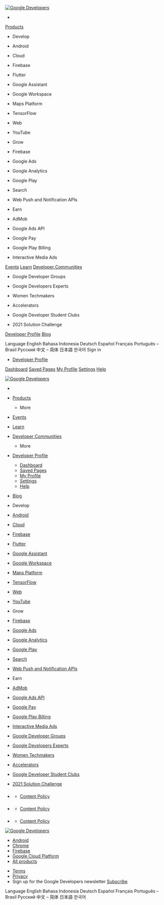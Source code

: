 <a href="https://developers.google.com/" class="devsite-site-logo-link gc-analytics-event"><img src="https://www.gstatic.com/devrel-devsite/prod/v4bd4ab26cd7863c3b290442dd1ab53c1d48de7babf6561a3340c91d0dc4981e3/developers/images/lockup.svg" alt="Google Developers" class="devsite-site-logo" /></a> <span class="devsite-product-name"> </span>

-

<a href="https://developers.google.com/products" class="gc-analytics-event">Products</a> <a href="#" class="devsite-tabs-dropdown-toggle devsite-icon devsite-icon-arrow-drop-down"></a>

- Develop
- [](http://developer.android.com/)
  Android

- [](http://cloud.google.com/)
  Cloud

- [](http://firebase.google.com/)
  Firebase

- [](http://flutter.dev/)
  Flutter

- [](https://developers.google.com/assistant)
  Google Assistant

- [](https://developers.google.com/workspace)
  Google Workspace

- [](https://developers.google.com/maps)
  Maps Platform

- [](http://www.tensorflow.org/)
  TensorFlow

- [](https://developers.google.com/web)
  Web

- [](https://developers.google.com/youtube)
  YouTube

- Grow
- [](http://firebase.google.com/)
  Firebase

- [](https://developers.google.com/google-ads)
  Google Ads

- [](https://developers.google.com/analytics)
  Google Analytics

- [](http://developer.android.com/distribute/)
  Google Play

- [](https://developers.google.com/search)
  Search

- [](https://developers.google.com/web/fundamentals/engage-and-retain/push-notifications)
  Web Push and Notification APIs

- Earn
- [](https://developers.google.com/admob)
  AdMob

- [](https://developers.google.com/google-ads/api)
  Google Ads API

- [](https://developers.google.com/pay)
  Google Pay

- [](http://developer.android.com/google/play/billing/)
  Google Play Billing

- [](https://developers.google.com/interactive-media-ads)
  Interactive Media Ads

<a href="https://developers.google.com/events" class="gc-analytics-event">Events</a> <a href="https://developers.google.com/learn" class="gc-analytics-event">Learn</a> <a href="https://developers.google.com/community" class="gc-analytics-event">Developer Communities</a> <a href="#" class="devsite-tabs-dropdown-toggle devsite-icon devsite-icon-arrow-drop-down"></a>

- [](https://developers.google.com/community/gdg)
  Google Developer Groups

- [](https://developers.google.com/community/experts)
  Google Developers Experts

- [](https://www.womentechmakers.com/)
  Women Techmakers

- [](https://developers.google.com/community/accelerators)
  Accelerators

- [](https://developers.google.com/community/gdsc)
  Google Developer Student Clubs

- [](https://developers.google.com/community/gdsc-solution-challenge)
  2021 Solution Challenge

<a href="https://developers.google.com/profile/u/me" class="gc-analytics-event">Developer Profile</a> <a href="https://developers.googleblog.com/" class="gc-analytics-event">Blog</a>

Language English Bahasa Indonesia Deutsch Español Français Português – Brasil Русский 中文 – 简体 日本語 한국어 <span class="button devsite-top-button" aria-hidden="true" visually-hidden="">Sign in</span>

- <a href="https://developers.google.com/profile/u/me" class="devsite-breadcrumb-link gc-analytics-event">Developer Profile</a>

<a href="https://developers.google.com/profile/u/me/dashboard" class="gc-analytics-event">Dashboard</a> <a href="https://developers.google.com/profile/u/me/saved-pages" class="gc-analytics-event">Saved Pages</a> <a href="https://developers.google.com/profile/u/me" class="gc-analytics-event">My Profile</a> <a href="https://developers.google.com/profile/u/me/settings" class="gc-analytics-event">Settings</a> <a href="https://developers.google.com/profile/help" class="gc-analytics-event">Help</a>

<a href="https://developers.google.com/" class="devsite-site-logo-link gc-analytics-event"><img src="https://www.gstatic.com/devrel-devsite/prod/v4bd4ab26cd7863c3b290442dd1ab53c1d48de7babf6561a3340c91d0dc4981e3/developers/images/lockup.svg" alt="Google Developers" class="devsite-site-logo" /></a> <span class="devsite-product-name"> </span>

-

- <a href="https://developers.google.com/products" class="devsite-nav-title gc-analytics-event"><span class="devsite-nav-text" data-tooltip=""> Products </span></a>
  - <span class="devsite-nav-title" tooltip=""> <span class="devsite-nav-text" tooltip="" menu="Products"> More </span> <span class="devsite-nav-icon material-icons" data-icon="forward" menu="Products"> </span> </span>
- <a href="https://developers.google.com/events" class="devsite-nav-title gc-analytics-event"><span class="devsite-nav-text" data-tooltip=""> Events </span></a>
- <a href="https://developers.google.com/learn" class="devsite-nav-title gc-analytics-event"><span class="devsite-nav-text" data-tooltip=""> Learn </span></a>
- <a href="https://developers.google.com/community" class="devsite-nav-title gc-analytics-event"><span class="devsite-nav-text" data-tooltip=""> Developer Communities </span></a>
  - <span class="devsite-nav-title" tooltip=""> <span class="devsite-nav-text" tooltip="" menu="Developer Communities"> More </span> <span class="devsite-nav-icon material-icons" data-icon="forward" menu="Developer Communities"> </span> </span>
- <a href="https://developers.google.com/profile/u/me" class="devsite-nav-title gc-analytics-event devsite-nav-active"><span class="devsite-nav-text" data-tooltip=""> Developer Profile </span></a>
  - <a href="https://developers.google.com/profile/u/me/dashboard" class="devsite-nav-title gc-analytics-event"><span class="devsite-nav-text" data-tooltip=""> Dashboard </span></a>
  - <a href="https://developers.google.com/profile/u/me/saved-pages" class="devsite-nav-title gc-analytics-event"><span class="devsite-nav-text" data-tooltip=""> Saved Pages </span></a>
  - <a href="https://developers.google.com/profile/u/me" class="devsite-nav-title gc-analytics-event"><span class="devsite-nav-text" data-tooltip=""> My Profile </span></a>
  - <a href="https://developers.google.com/profile/u/me/settings" class="devsite-nav-title gc-analytics-event"><span class="devsite-nav-text" data-tooltip=""> Settings </span></a>
  - <a href="https://developers.google.com/profile/help" class="devsite-nav-title gc-analytics-event"><span class="devsite-nav-text" data-tooltip=""> Help </span></a>
- <a href="https://developers.googleblog.com/" class="devsite-nav-title gc-analytics-event"><span class="devsite-nav-text" data-tooltip=""> Blog </span></a>

- <span class="devsite-nav-title" tooltip=""> <span class="devsite-nav-text" tooltip=""> Develop </span> </span>
- <a href="http://developer.android.com/" class="devsite-nav-title gc-analytics-event"><span class="devsite-nav-text" data-tooltip=""> Android </span></a>
- <a href="http://cloud.google.com/" class="devsite-nav-title gc-analytics-event"><span class="devsite-nav-text" data-tooltip=""> Cloud </span></a>
- <a href="http://firebase.google.com/" class="devsite-nav-title gc-analytics-event"><span class="devsite-nav-text" data-tooltip=""> Firebase </span></a>
- <a href="http://flutter.dev/" class="devsite-nav-title gc-analytics-event"><span class="devsite-nav-text" data-tooltip=""> Flutter </span></a>
- <a href="https://developers.google.com/assistant" class="devsite-nav-title gc-analytics-event"><span class="devsite-nav-text" data-tooltip=""> Google Assistant </span></a>
- <a href="https://developers.google.com/workspace" class="devsite-nav-title gc-analytics-event"><span class="devsite-nav-text" data-tooltip=""> Google Workspace </span></a>
- <a href="https://developers.google.com/maps" class="devsite-nav-title gc-analytics-event"><span class="devsite-nav-text" data-tooltip=""> Maps Platform </span></a>
- <a href="http://www.tensorflow.org/" class="devsite-nav-title gc-analytics-event"><span class="devsite-nav-text" data-tooltip=""> TensorFlow </span></a>
- <a href="https://developers.google.com/web" class="devsite-nav-title gc-analytics-event"><span class="devsite-nav-text" data-tooltip=""> Web </span></a>
- <a href="https://developers.google.com/youtube" class="devsite-nav-title gc-analytics-event"><span class="devsite-nav-text" data-tooltip=""> YouTube </span></a>
- <span class="devsite-nav-title" tooltip=""> <span class="devsite-nav-text" tooltip=""> Grow </span> </span>
- <a href="http://firebase.google.com/" class="devsite-nav-title gc-analytics-event"><span class="devsite-nav-text" data-tooltip=""> Firebase </span></a>
- <a href="https://developers.google.com/google-ads" class="devsite-nav-title gc-analytics-event"><span class="devsite-nav-text" data-tooltip=""> Google Ads </span></a>
- <a href="https://developers.google.com/analytics" class="devsite-nav-title gc-analytics-event"><span class="devsite-nav-text" data-tooltip=""> Google Analytics </span></a>
- <a href="http://developer.android.com/distribute/" class="devsite-nav-title gc-analytics-event"><span class="devsite-nav-text" data-tooltip=""> Google Play </span></a>
- <a href="https://developers.google.com/search" class="devsite-nav-title gc-analytics-event"><span class="devsite-nav-text" data-tooltip=""> Search </span></a>
- <a href="https://developers.google.com/web/fundamentals/engage-and-retain/push-notifications" class="devsite-nav-title gc-analytics-event"><span class="devsite-nav-text" data-tooltip=""> Web Push and Notification APIs </span></a>
- <span class="devsite-nav-title" tooltip=""> <span class="devsite-nav-text" tooltip=""> Earn </span> </span>
- <a href="https://developers.google.com/admob" class="devsite-nav-title gc-analytics-event"><span class="devsite-nav-text" data-tooltip=""> AdMob </span></a>
- <a href="https://developers.google.com/google-ads/api" class="devsite-nav-title gc-analytics-event"><span class="devsite-nav-text" data-tooltip=""> Google Ads API </span></a>
- <a href="https://developers.google.com/pay" class="devsite-nav-title gc-analytics-event"><span class="devsite-nav-text" data-tooltip=""> Google Pay </span></a>
- <a href="http://developer.android.com/google/play/billing/" class="devsite-nav-title gc-analytics-event"><span class="devsite-nav-text" data-tooltip=""> Google Play Billing </span></a>
- <a href="https://developers.google.com/interactive-media-ads" class="devsite-nav-title gc-analytics-event"><span class="devsite-nav-text" data-tooltip=""> Interactive Media Ads </span></a>

<!-- -->

- <a href="https://developers.google.com/community/gdg" class="devsite-nav-title gc-analytics-event"><span class="devsite-nav-text" data-tooltip=""> Google Developer Groups </span></a>
- <a href="https://developers.google.com/community/experts" class="devsite-nav-title gc-analytics-event"><span class="devsite-nav-text" data-tooltip=""> Google Developers Experts </span></a>
- <a href="https://www.womentechmakers.com/" class="devsite-nav-title gc-analytics-event"><span class="devsite-nav-text" data-tooltip=""> Women Techmakers </span></a>
- <a href="https://developers.google.com/community/accelerators" class="devsite-nav-title gc-analytics-event"><span class="devsite-nav-text" data-tooltip=""> Accelerators </span></a>
- <a href="https://developers.google.com/community/gdsc" class="devsite-nav-title gc-analytics-event"><span class="devsite-nav-text" data-tooltip=""> Google Developer Student Clubs </span></a>
- <a href="https://developers.google.com/community/gdsc-solution-challenge" class="devsite-nav-title gc-analytics-event"><span class="devsite-nav-text" data-tooltip=""> 2021 Solution Challenge </span></a>

- ###

  - <a href="https://developers.google.com/profile/content-policy" class="devsite-footer-linkbox-link gc-analytics-event">Content Policy</a>

- ###

  - <a href="https://developers.google.com/profile/content-policy" class="devsite-footer-linkbox-link gc-analytics-event">Content Policy</a>

- ###

  - <a href="https://developers.google.com/profile/content-policy" class="devsite-footer-linkbox-link gc-analytics-event">Content Policy</a>

<a href="https://developers.google.com/" class="devsite-footer-sites-logo-link gc-analytics-event"><img src="https://www.gstatic.com/devrel-devsite/prod/v4bd4ab26cd7863c3b290442dd1ab53c1d48de7babf6561a3340c91d0dc4981e3/developers/images/lockup-developers.svg" alt="Google Developers" class="devsite-footer-sites-logo" /></a>

- <a href="http://developer.android.com/" class="devsite-footer-sites-link gc-analytics-event">Android</a>
- <a href="http://developer.chrome.com/home" class="devsite-footer-sites-link gc-analytics-event">Chrome</a>
- <a href="http://firebase.google.com/" class="devsite-footer-sites-link gc-analytics-event">Firebase</a>
- <a href="http://cloud.google.com/" class="devsite-footer-sites-link gc-analytics-event">Google Cloud Platform</a>
- <a href="https://developers.google.com/products" class="devsite-footer-sites-link gc-analytics-event">All products</a>

<!-- -->

- <a href="https://developers.google.com/terms/site-terms" class="devsite-footer-utility-link gc-analytics-event">Terms</a>
- <a href="http://policies.google.com/privacy" class="devsite-footer-utility-link gc-analytics-event">Privacy</a>
- <span class="devsite-footer-utility-description">Sign up for the Google Developers newsletter</span> <a href="http://services.google.com/fb/forms/googledevelopersnewsletter/?utm_medium=referral&amp;utm_source=google-products&amp;utm_team=googledevs&amp;utm_campaign=201611-newsletter-launch" class="devsite-footer-utility-link gc-analytics-event">Subscribe</a>

Language English Bahasa Indonesia Deutsch Español Français Português – Brasil Русский 中文 – 简体 日本語 한국어
